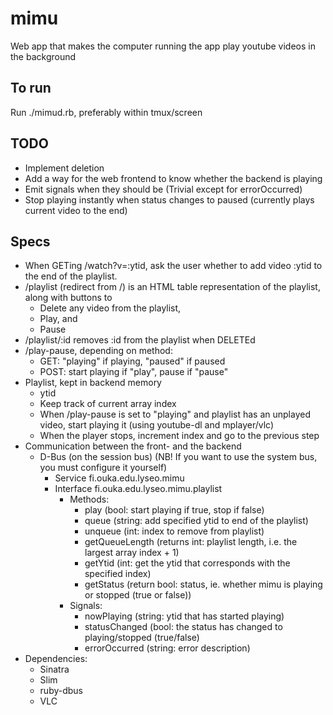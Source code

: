mimu
====

Web app that makes the computer running the app play youtube videos in the background

To run
------
Run ./mimud.rb, preferably within tmux/screen

TODO
----
* Implement deletion
* Add a way for the web frontend to know whether the backend is playing
* Emit signals when they should be (Trivial except for errorOccurred)
* Stop playing instantly when status changes to paused (currently plays current video to the end)

Specs
-----

* When GETing /watch?v=:ytid, ask the user whether to add video :ytid to the end of the playlist.
* /playlist (redirect from /) is an HTML table representation of the playlist, along with buttons to
  * Delete any video from the playlist,
  * Play, and
  * Pause
* /playlist/:id removes :id from the playlist when DELETEd
* /play-pause, depending on method:
  * GET: "playing" if playing, "paused" if paused
  * POST: start playing if "play", pause if "pause"
* Playlist, kept in backend memory
  * ytid
  * Keep track of current array index
  * When /play-pause is set to "playing" and playlist has an unplayed video, start playing it (using youtube-dl and mplayer/vlc)
  * When the player stops, increment index and go to the previous step
* Communication between the front- and the backend
  * D-Bus (on the session bus) (NB! If you want to use the system bus, you must configure it yourself)
	* Service fi.ouka.edu.lyseo.mimu
	* Interface fi.ouka.edu.lyseo.mimu.playlist
	  * Methods:
		* play (bool: start playing if true, stop if false)
		* queue (string: add specified ytid to end of the playlist)
		* unqueue (int: index to remove from playlist)
		* getQueueLength (returns int: playlist length, i.e. the largest array index + 1)
		* getYtid (int: get the ytid that corresponds with the specified index)
		* getStatus (return bool: status, ie. whether mimu is playing or stopped (true or false))
	  * Signals:
		* nowPlaying (string: ytid that has started playing)
		* statusChanged (bool: the status has changed to playing/stopped (true/false)
		* errorOccurred (string: error description)
* Dependencies:
  * Sinatra
  * Slim
  * ruby-dbus
  * VLC
  
